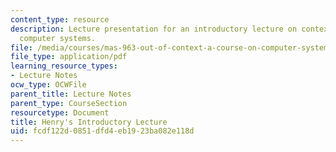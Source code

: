 ```yaml
---
content_type: resource
description: Lecture presentation for an introductory lecture on context sensitive
  computer systems.
file: /media/courses/mas-963-out-of-context-a-course-on-computer-systems-that-adapt-to-and-learn-from-context-fall-2001/fcdf122d0851dfd4eb1923ba082e118d_sld0013.pdf
file_type: application/pdf
learning_resource_types:
- Lecture Notes
ocw_type: OCWFile
parent_title: Lecture Notes
parent_type: CourseSection
resourcetype: Document
title: Henry's Introductory Lecture
uid: fcdf122d-0851-dfd4-eb19-23ba082e118d
---
```

